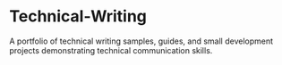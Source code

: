 # Technical-Writing
A portfolio of technical writing samples, guides, and small development projects demonstrating technical communication skills.
